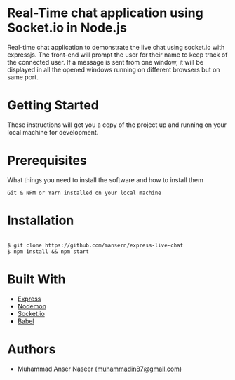 # Real-Time chat application using Socket.io in Node.js

Real-time chat application to demonstrate the live chat using socket.io with expressjs.
The front-end will prompt the user for their name to keep track of the connected user. If a message is sent from one window, it will be displayed in all the opened windows running on different browsers but on same port. 

# Getting Started

These instructions will get you a copy of the project up and running on your local machine for development.

# Prerequisites

What things you need to install the software and how to install them

```
Git & NPM or Yarn installed on your local machine
```

# Installation

```

$ git clone https://github.com/mansern/express-live-chat
$ npm install && npm start

```

# Built With

- [Express](https://expressjs.com)
- [Nodemon](https://nodemon.io)
- [Socket.io](https://socket.io)
- [Babel](https://babeljs.io)

# Authors

- Muhammad Anser Naseer (muhammadin87@gmail.com)
